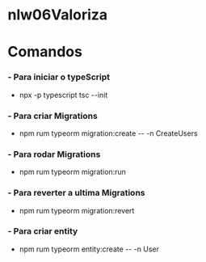 # nlw06Valoriza

# Comandos

### - Para iniciar o typeScript
- npx -p typescript tsc --init

### - Para criar Migrations
- npm rum typeorm migration:create -- -n CreateUsers

### - Para rodar Migrations
- npm rum typeorm migration:run

### - Para reverter a ultima Migrations
- npm rum typeorm migration:revert

### - Para criar entity
- npm rum typeorm entity:create -- -n User